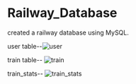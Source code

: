 # Railway_Database

created a railway database using MySQL.

user table--![user](https://user-images.githubusercontent.com/88641285/198898157-344a0b75-8df9-4c0f-bef5-a8e225de1362.png)

train table--
![train](https://user-images.githubusercontent.com/88641285/198898201-4a95c309-5160-455f-be75-ab88136dcaaf.png)

train_stats--
![train_stats](https://user-images.githubusercontent.com/88641285/198898211-9d4491c8-3fd5-4b39-ada5-efa3ab433f4c.png)

